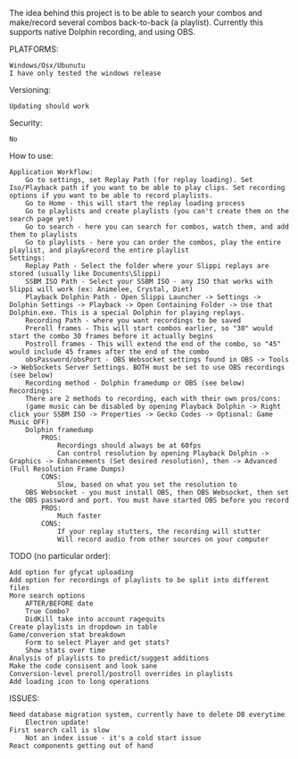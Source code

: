 The idea behind this project is to be able to search your combos and make/record several combos back-to-back (a playlist).
Currently this supports native Dolphin recording, and using OBS.

PLATFORMS:

    Windows/Osx/Ubunutu
    I have only tested the windows release 

Versioning:

    Updating should work

Security:

    No

How to use:

    Application Workflow:
        Go to settings, set Replay Path (for replay loading). Set Iso/Playback path if you want to be able to play clips. Set recording options if you want to be able to record playlists.
        Go to Home - this will start the replay loading process
        Go to playlists and create playlists (you can't create them on the search page yet)
        Go to search - here you can search for combos, watch them, and add them to playlists
        Go to playlists - here you can order the combos, play the entire playlist, and play&record the entire playlist
    Settings:
        Replay Path - Select the folder where your Slippi replays are stored (usually like Documents\Slippi)
        SSBM ISO Path - Select your SSBM ISO - any ISO that works with Slippi will work (ex: Animelee, Crystal, Diet)
        Playback Dolphin Path - Open Slippi Launcher -> Settings -> Dolphin Settings -> Playback -> Open Containing Folder -> Use that Dolphin.exe. This is a special Dolphin for playing replays.
        Recording Path - where you want recordings to be saved
        Preroll frames - This will start combos earlier, so "30" would start the combo 30 frames before it actually begins
        Postroll frames - This will extend the end of the combo, so "45" would include 45 frames after the end of the combo
        obsPassword/obsPort - OBS Websocket settings found in OBS -> Tools -> WebSockets Server Settings. BOTH must be set to use OBS recordings (see below)
        Recording method - Dolphin framedump or OBS (see below)
    Recordings:
        There are 2 methods to recording, each with their own pros/cons:
        (game music can be disabled by opening Playback Dolphin -> Right click your SSBM ISO -> Properties -> Gecko Codes -> Optional: Game Music OFF)
        Dolphin framedump
            PROS:
                Recordings should always be at 60fps
                Can control resolution by opening Playback Dolphin -> Graphics -> Enhancements (Set desired resolution), then -> Advanced (Full Resolution Frame Dumps)
            CONS:
                Slow, based on what you set the resolution to
        OBS Websocket - you must install OBS, then OBS Websocket, then set the OBS password and port. You must have started OBS before you record
            PROS:
                Much faster
            CONS:
                If your replay stutters, the recording will stutter
                Will record audio from other sources on your computer

TODO (no particular order):

    Add option for gfycat uploading
    Add option for recordings of playlists to be split into different files
    More search options
        AFTER/BEFORE date
        True Combo?
        DidKill take into account ragequits
    Create playlists in dropdown in table
    Game/converion stat breakdown
        Form to select Player and get stats?
        Show stats over time
    Analysis of playlists to predict/suggest additions
    Make the code consisent and look sane    
    Conversion-level preroll/postroll overrides in playlists
    Add loading icon to long operations

ISSUES:

    Need database migration system, currently have to delete DB everytime
        Electron update!    
    First search call is slow
        Not an index issue - it's a cold start issue
    React components getting out of hand
